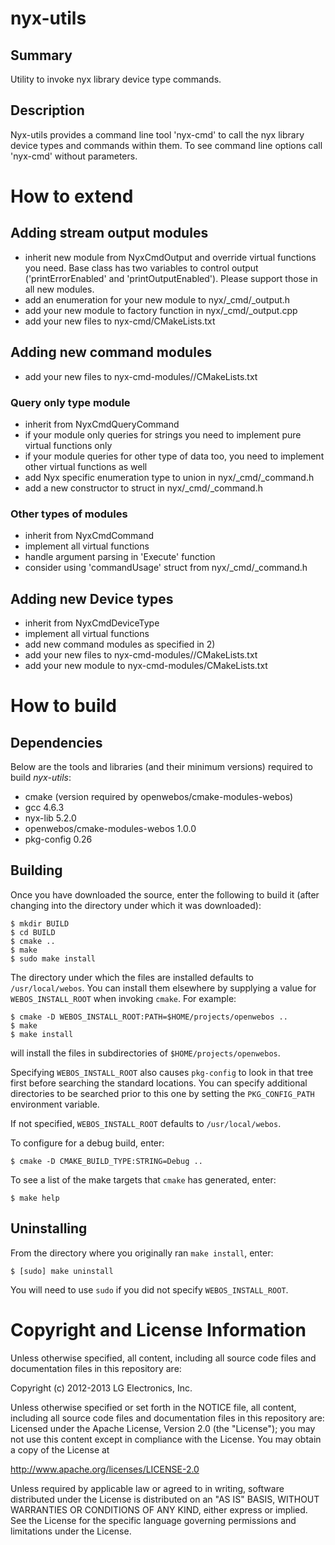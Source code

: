 nyx-utils
========

Summary
-------
Utility to invoke nyx library device type commands.

Description
-----------
Nyx-utils provides a command line tool 'nyx-cmd' to call the nyx library
device types and commands within them.
To see command line options call 'nyx-cmd' without parameters.

How to extend
=============

## Adding stream output modules

- inherit new module from NyxCmdOutput and override virtual functions
  you need. Base class has two variables to control output ('printErrorEnabled'
  and 'printOutputEnabled'). Please support those in all new modules.
- add an enumeration for your new module to nyx/_cmd/_output.h
- add your new module to factory function in nyx/_cmd/_output.cpp
- add your new files to nyx-cmd/CMakeLists.txt

## Adding new command modules

- add your new files to nyx-cmd-modules/<module>/CMakeLists.txt

### Query only type module

- inherit from NyxCmdQueryCommand
- if your module only queries for strings you need to implement pure virtual
  functions only
- if your module queries for other type of data too, you need to implement
  other virtual functions as well
- add Nyx specific enumeration type to union in nyx/_cmd/_command.h
- add a new constructor to struct in nyx/_cmd/_command.h

### Other types of modules

- inherit from NyxCmdCommand
- implement all virtual functions
- handle argument parsing in 'Execute' function
- consider using 'commandUsage' struct from nyx/_cmd/_command.h

## Adding new Device types

- inherit from NyxCmdDeviceType
- implement all virtual functions
- add new command modules as specified in 2)
- add your new files to nyx-cmd-modules/<module>/CMakeLists.txt
- add your new module to nyx-cmd-modules/CMakeLists.txt

How to build
===========

## Dependencies

Below are the tools and libraries (and their minimum versions) required
to build _nyx-utils_:

- cmake (version required by openwebos/cmake-modules-webos)
- gcc 4.6.3
- nyx-lib 5.2.0
- openwebos/cmake-modules-webos 1.0.0
- pkg-config 0.26

## Building

Once you have downloaded the source, enter the following to build it (after
changing into the directory under which it was downloaded):

    $ mkdir BUILD
    $ cd BUILD
    $ cmake ..
    $ make
    $ sudo make install

The directory under which the files are installed defaults to `/usr/local/webos`.
You can install them elsewhere by supplying a value for `WEBOS_INSTALL_ROOT`
when invoking `cmake`. For example:

    $ cmake -D WEBOS_INSTALL_ROOT:PATH=$HOME/projects/openwebos ..
    $ make
    $ make install

will install the files in subdirectories of `$HOME/projects/openwebos`.

Specifying `WEBOS_INSTALL_ROOT` also causes `pkg-config` to look in that tree
first before searching the standard locations. You can specify additional
directories to be searched prior to this one by setting the `PKG_CONFIG_PATH`
environment variable.

If not specified, `WEBOS_INSTALL_ROOT` defaults to `/usr/local/webos`.

To configure for a debug build, enter:

    $ cmake -D CMAKE_BUILD_TYPE:STRING=Debug ..

To see a list of the make targets that `cmake` has generated, enter:

    $ make help

## Uninstalling

From the directory where you originally ran `make install`, enter:

    $ [sudo] make uninstall

You will need to use `sudo` if you did not specify `WEBOS_INSTALL_ROOT`.

# Copyright and License Information

Unless otherwise specified, all content, including all source code files and
documentation files in this repository are:

Copyright (c) 2012-2013 LG Electronics, Inc.

Unless otherwise specified or set forth in the NOTICE file, all content,
including all source code files and documentation files in this repository are:
Licensed under the Apache License, Version 2.0 (the "License");
you may not use this content except in compliance with the License.
You may obtain a copy of the License at

http://www.apache.org/licenses/LICENSE-2.0

Unless required by applicable law or agreed to in writing, software
distributed under the License is distributed on an "AS IS" BASIS,
WITHOUT WARRANTIES OR CONDITIONS OF ANY KIND, either express or implied.
See the License for the specific language governing permissions and
limitations under the License.

